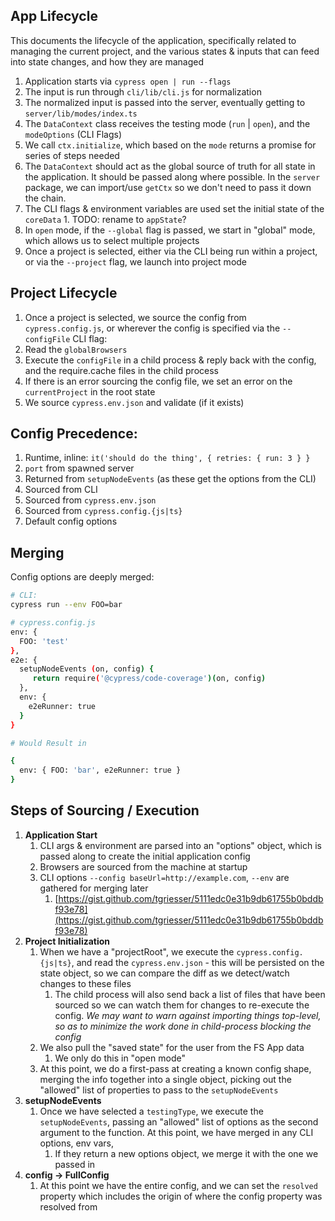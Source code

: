 ## App Lifecycle

This documents the lifecycle of the application, specifically related to managing the current project,
and the various states & inputs that can feed into state changes, and how they are managed

1. Application starts via `cypress open | run --flags`
  1. The input is run through `cli/lib/cli.js` for normalization
  1. The normalized input is passed into the server, eventually getting to `server/lib/modes/index.ts`
1. The `DataContext` class receives the testing mode (`run` | `open`), and the `modeOptions` (CLI Flags)
1. We call `ctx.initialize`, which based on the `mode` returns a promise for series of steps needed
  1. The `DataContext` should act as the global source of truth for all state in the application. It should be passed along where possible. In the `server` package, we can import/use `getCtx` so we don't need to pass it down the chain.
  1. The CLI flags & environment variables are used set the initial state of the `coreData`
    1. TODO: rename to `appState`?
  1. In `open` mode, if the `--global` flag is passed, we start in "global" mode, which allows us to select multiple projects
  1. Once a project is selected, either via the CLI being run within a project, or via the `--project` flag, we launch into project mode

## Project Lifecycle

1. Once a project is selected, we source the config from `cypress.config.js`, or wherever the config is specified via the `--configFile` CLI flag:
  1. Read the `globalBrowsers`
  1. Execute the `configFile` in a child process & reply back with the config, and the require.cache files in the child process
  1. If there is an error sourcing the config file, we set an error on the `currentProject` in the root state 
  1. We source `cypress.env.json` and validate (if it exists)

## **Config Precedence:**

1. Runtime, inline: `it('should do the thing', { retries: { run: 3 } }` 
2. `port` from spawned server
3. Returned from `setupNodeEvents` (as these get the options from the CLI)
4. Sourced from CLI
5. Sourced from `cypress.env.json`
6. Sourced from `cypress.config.{js|ts}`
7. Default config options

## **Merging**

Config options are deeply merged:

```bash
# CLI:
cypress run --env FOO=bar

# cypress.config.js
env: {
  FOO: 'test'
},
e2e: {
  setupNodeEvents (on, config) {
     return require('@cypress/code-coverage')(on, config)
  },
  env: {
    e2eRunner: true
  }
}

# Would Result in 

{
  env: { FOO: 'bar', e2eRunner: true }
}
```

## Steps of Sourcing / Execution

1. **Application Start**
    1. CLI args & environment are parsed into an "options" object, which is passed along to create the initial application config
    2. Browsers are sourced from the machine at startup
    3. CLI options `--config baseUrl=http://example.com`, `--env` are gathered for merging later
        1. [https://gist.github.com/tgriesser/5111edc0e31b9db61755b0bddbf93e78](https://gist.github.com/tgriesser/5111edc0e31b9db61755b0bddbf93e78)
2. **Project Initialization**
    1. When we have a "projectRoot", we execute the `cypress.config.{js|ts}`, and read the `cypress.env.json` - this will be persisted on the state object, so we can compare the diff as we detect/watch changes to these files
        1. The child process will also send back a list of files that have been sourced so we can watch them for changes to re-execute the config. *We may want to warn against importing things top-level, so as to minimize the work done in child-process blocking the config*
    2. We also pull the "saved state" for the user from the FS App data
        1. We only do this in "open mode"
    3. At this point, we do a first-pass at creating a known config shape, merging the info together into a single object, picking out the "allowed" list of properties to pass to the `setupNodeEvents`
3. **setupNodeEvents**
    1. Once we have selected a `testingType`, we execute the `setupNodeEvents`, passing an "allowed" list of options as the second argument to the function. At this point, we have merged in any CLI options, env vars, 
        1. If they return a new options object, we merge it with the one we passed in
4. **config → FullConfig**
    1. At this point we have the entire config, and we can set the `resolved` property which includes the origin of where the config property was resolved from
